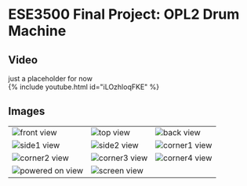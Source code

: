 # ESE3500 Final Project: OPL2 Drum Machine

## Video

just a placeholder for now\
{% include youtube.html id="iLOzhloqFKE" %}

## Images

||||
|-|-|-|
| ![front view](images/front.jpg) | ![top view](images/top.jpg) | ![back view](images/back.jpg) |
| ![side1 view](images/side1.jpg) | ![side2 view](images/side2.jpg) | ![corner1 view](images/corner1.jpg) |
| ![corner2 view](images/corner2.jpg) | ![corner3 view](images/corner3.jpg) | ![corner4 view](images/corner4.jpg) |
| ![powered on view](images/powered_on.jpg) | ![screen view](images/screen.jpg) | |
